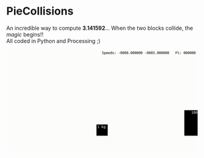 # PieCollisions
An incredible way to compute __3.141592__... When the two blocks collide, the *magic* begins!!\
All coded in Python and Processing ;)\
\
![example](PieCollisions.gif)
